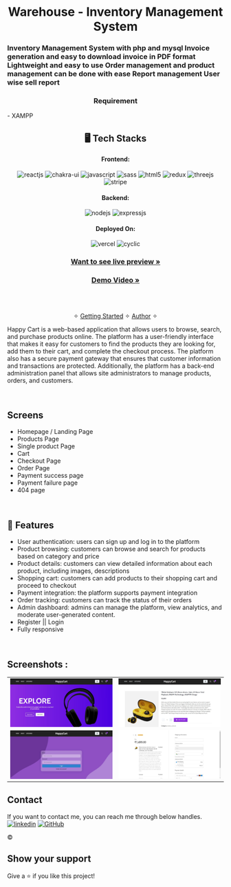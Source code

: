 <h1 align="center"> Warehouse - Inventory Management System </h1>
<h3 align="">Inventory Management System with php and mysql
Invoice generation and easy to download invoice in PDF format
Lightweight and easy to use
Order management and product management can be done with ease
Report management
User wise sell report</h3>

<h3 align="center">Requirement</h3>
 - XAMPP
   
<br />


<h2 align="center">🖥️ Tech Stacks</h2>


<h4 align="center">Frontend:</h4>

<p align="center">
  <img src="https://img.shields.io/badge/React-20232A?style=for-the-badge&logo=react&logoColor=61DAFB" alt="reactjs" />
  <img src="https://img.shields.io/badge/Chakra%20UI-3bc7bd?style=for-the-badge&logo=chakraui&logoColor=white" alt="chakra-ui" />
  <img src="https://img.shields.io/badge/JavaScript-323330?style=for-the-badge&logo=javascript&logoColor=F7DF1E" alt="javascript" />
  <img src="https://img.shields.io/badge/SASS-hotpink.svg?style=for-the-badge&logo=SASS&logoColor=white" alt="sass" />
  <img src="https://img.shields.io/badge/HTML5-E34F26?style=for-the-badge&logo=html5&logoColor=white" alt="html5" />
  <img src="https://img.shields.io/badge/redux-%23593d88.svg?style=for-the-badge&logo=redux&logoColor=white" alt="redux" />
  <img src="https://img.shields.io/badge/threejs-black?style=for-the-badge&logo=three.js&logoColor=white" alt="threejs" />
  <img src="https://img.shields.io/badge/Stripe-626CD9?style=for-the-badge&logo=Stripe&logoColor=white" alt="stripe" />
</p>

<h4 align="center">Backend:</h4>

<p align="center">
  <img src="https://img.shields.io/badge/Node.js-339933?style=for-the-badge&logo=nodedotjs&logoColor=white" alt="nodejs" />
   <img src="https://img.shields.io/badge/Express.js-000000?style=for-the-badge&logo=express&logoColor=white" alt="expressjs" />
</p>

<h4 align="center">Deployed On:</h4>

<p align="center">
  <img src="https://img.shields.io/badge/Netlify-00C7B7?style=for-the-badge&logo=netlify&logoColor=white" alt="vercel" />
  <img src="https://img.shields.io/badge/Cyclic-430098?style=for-the-badge&logo=cyclic&logoColor=white" alt="cyclic" />
</p>

<h3 align="center"><a href="https://happycart-official.netlify.app/"><strong>Want to see live preview »</strong></a></h3>

<h3 align="center"><a href="https://www.linkedin.com/feed/update/urn:li:activity:7042094659233341440/"><strong>Demo Video »</strong></a></h3>


<br />

<p align="center">
  <br />&#10023;
  <a href="#The-Little-AI">Getting Started</a> &#10023; 
  <a href="#Contact">Author</a> &#10023;
</p>

Happy Cart is a web-based application that allows users to browse, search, and purchase products online. The platform has a user-friendly interface that makes it easy for customers to find the products they are looking for, add them to their cart, and complete the checkout process. The platform also has a secure payment gateway that ensures that customer information and transactions are protected. Additionally, the platform has a back-end administration panel that allows site administrators to manage products, orders, and customers.

<br />

## Screens 
- Homepage / Landing Page
- Products Page 
- Single product Page
- Cart
- Checkout Page
- Order Page
- Payment success page
- Payment failure page
- 404 page



<br />


 
## 🚀 Features
- User authentication: users can sign up and log in to the platform
- Product browsing: customers can browse and search for products based on category and price
- Product details: customers can view detailed information about each product, including images, descriptions
- Shopping cart: customers can add products to their shopping cart and proceed to checkout
- Payment integration: the platform supports payment integration
- Order tracking: customers can track the status of their orders
- Admin dashboard: admins can manage the platform, view analytics, and moderate user-generated content.
- Register || Login 
- Fully responsive 

<br />

## Screenshots :

<table>
  <tr>
    <td><img src="https://github.com/Dhanush-Saji/happy-cart/blob/main/Images/1.jpg"  alt="home" /></td>
    <td><img  src="https://github.com/Dhanush-Saji/happy-cart/blob/main/Images/2.jpg"  alt="products" /></td>
  </tr>
  <tr>
    <td><img  src="https://github.com/Dhanush-Saji/happy-cart/blob/main/Images/3.jpg"  alt="single product" /></td>
    <td><img  src="https://github.com/Dhanush-Saji/happy-cart/blob/main/Images/4.jpg"  alt="payment" /></td>
  </tr>
 </table>

## Contact

If you want to contact me, you can reach me through below handles. <br />
[![linkedin](https://img.shields.io/badge/gurrudev-0077B5?style=for-the-badge&logo=linkedin&logoColor=white)](https://www.linkedin.com/in/dhanush-saji/)
[![GitHub](https://img.shields.io/badge/gurrudev-20232A?style=for-the-badge&logo=Github&logoColor=white)](https://github.com/Dhanush-Saji)



© 



## Show your support

Give a ⭐️ if you like this project!

